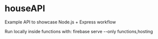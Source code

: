 # houseAPI
Example API to showcase Node.js + Express workflow

Run locally inside functions with:
firebase serve --only functions,hosting